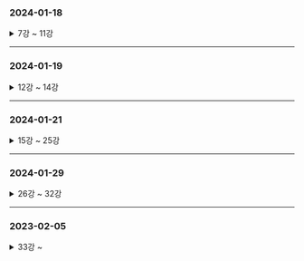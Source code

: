 ### 2024-01-18

<details>
<summary> 7강 ~ 11강 </summary>
<div markdown="1">


- 7강 폰트작업
- 8강 프론트엔드 프레임워크 문법 비교
   - https://component-party.dev/ 
- 9강 스벨트5문법 
  - 스벨트 5 beta - 문서 - https://svelte-5-preview.vercel.app/docs ( 룬 문법 )
  - 스벨트 - 문서 - https://svelte.dev/docs/introduction
  - 스벨트킷 - 문서 - https://kit.svelte.dev/docs
  - 스벨트킷2 (스벨트5)기준으로 알려줘~ 이런 방식으로 gpt사용 권장
- 11강 

</div>
</details>

---
### 2024-01-19

<details>
<summary> 12강 ~ 14강 </summary>
<div markdown="2">

- 12강
  - 포메터 설정
- 13강 (https://www.youtube.com/watch?v=ns-24_2P2PM)
  - 소스코드는 routes에 작성
  - layout 사용 방법
- 14강 https://www.youtube.com/watch?v=0cBPMacdZR0
  - 소셜 로그인, 파일 업로드, 쿠키 관련 yml작업 

</div>
</details>

---
### 2024-01-21

<details>
<summary> 15강 ~ 25강 </summary>
<div markdown="3">

- 15강 https://www.youtube.com/watch?v=Cp2pM0UEqv4
- 16강 https://www.youtube.com/watch?v=iS2WYr0ohR4
  -  gitignore에 src/main/generated 추가 
- 17강 https://youtu.be/VaxUxLPMRLw
  -  initNotProd 샘플 생성 
- 18강 https://www.youtube.com/watch?v=VaxUxLPMRLw
  -  Get /api/v1/posts
- 19강 https://www.youtube.com/watch?v=-wwaeYTfpLA
  -  /p/list 작업
- 20강 https://www.youtube.com/watch?v=DwJDutYa52U
  -  openAPI 문서 정보를 토대로 통신 데이터와 관련된 타입스크립트를 생성 후 글 리스트에 적용
  - 자바랑 자바 스크립트랑 클래스의 정보 API관련된 정보는 swagger에 의해서 공유가 된다.
  - "npx openapi-typescript " + backUrl + "/v3/api-docs/apiV1 -o ./front/src/lib/types/api/v1/schema.d.ts"
  - 위 코드를 통하여 변환을 해준다
- 21강 https://www.youtube.com/watch?v=ttph4UKuhzs
  -  openapi-fetch 를 사용해서 fetch를 더 편하게
  -  라이브러리 - openapi-typescript - openapi-fetch - https://github.com/drwpow/openapi-typescript/tree/main/packages/openapi-fetch
- 22강 https://www.youtube.com/watch?v=Z7lXbq01snU
  -  백엔드 주소를 환경변수로 통합
- 23강 https://www.youtube.com/watch?v=cfa4S4gUqLI
  -  rq.svelte.ts 도입하여 자주 사용하는 로직 모아두기
- 24강 https://www.youtube.com/watch?v=0eTTkCl03hE
  -  글 상세보기 
- 25강
<details>
<summary>작업 1 : findById(id) 예외처리 코드를 단순화</summary>
<div markdown="1">

기존 코드(src/main/java/com/ll/rsv/domain/post/post/controller/ApiV1PostController.java)   
```java
Post post = postService.findById(id).orElseThrow(() -> new GlobalException("404-1", "존재하지 않는 글입니다."));
```   
새 코드(src/main/java/com/ll/rsv/domain/post/post/controller/ApiV1PostController.java)   
```java
Post post = postService.findById(id).orElseThrow(GlobalException.E404::new); // 기존 코드가 너무 길어서 이렇게 줄임
 ```
</div>
</details>

<details>
<summary>작업 2 : 예외발생시 출력되는 JSON의 내용을 커스터마이징</summary>
<div markdown="2">

새 코드(src/main/java/com/ll/rsv/global/exceptionHandlers/GlobalExceptionHandler.java)   
```java
package com.ll.rsv.global.exceptionHandlers;

import com.ll.rsv.global.exceptions.GlobalException;
import com.ll.rsv.global.rq.Rq;
import com.ll.rsv.global.rsData.RsData;
import com.ll.rsv.standard.base.Empty;
import lombok.RequiredArgsConstructor;
import org.springframework.http.HttpStatus;
import org.springframework.http.ResponseEntity;
import org.springframework.web.bind.annotation.ControllerAdvice;
import org.springframework.web.bind.annotation.ExceptionHandler;
import org.springframework.web.bind.annotation.ResponseStatus;

import java.io.PrintWriter;
import java.io.StringWriter;
import java.util.LinkedHashMap;
import java.util.Map;

@ControllerAdvice
@RequiredArgsConstructor
public class GlobalExceptionHandler {
  private final Rq rq;

  @ExceptionHandler(Exception.class)
  public ResponseEntity<Object> handleException(Exception ex) {
    // 아래 `throw ex;` 코드는 API 요청이 아닌 경우에만 실행된다.
    // if (rq.isApi()) throw ex; // 어짜피 이 서버(스프링부트)를 API서버로만 이용할 것이므로 이 코드는 필요 없다.

    return handleApiException(ex);
  }

  // 자연스럽게 발생시킨 예외처리
  private ResponseEntity<Object> handleApiException(Exception ex) {
    Map<String, Object> body = new LinkedHashMap<>();
    body.put("resultCode", "500-1");
    body.put("statusCode", 500);
    body.put("msg", ex.getLocalizedMessage());

    LinkedHashMap<String, Object> data = new LinkedHashMap<>();
    body.put("data", data);

    StringWriter sw = new StringWriter();
    PrintWriter pw = new PrintWriter(sw);
    ex.printStackTrace(pw);
    data.put("trace", sw.toString().replace("\t", "    ").split("\\r\\n"));

    String path = rq.getCurrentUrlPath();
    data.put("path", path);

    body.put("success", false);
    body.put("fail", true);

    return new ResponseEntity<>(body, HttpStatus.INTERNAL_SERVER_ERROR);
  }

  // 개발자가 명시적으로 발생시킨 예외처리
  @ExceptionHandler(GlobalException.class)
  @ResponseStatus // 참고로 이 코드의 역할은 error 내용의 스키마를 타입스크립트화 하는데 있다.
  public ResponseEntity<RsData<Empty>> handle(GlobalException ex) {
    HttpStatus status = HttpStatus.valueOf(ex.getRsData().getStatusCode());
    rq.setStatusCode(ex.getRsData().getStatusCode());

    return new ResponseEntity<>(ex.getRsData(), status);
  }
}
```
</div>
</details>

<details>
<summary>작업 3 : 글 상세보기 페이지 구현</summary>
<div markdown="3">

새 코드(front/src/routes/p/[id]/+page.svelte)
```javascript
<script lang="ts">
  import { page } from '$app/stores';
  import rq from '$lib/rq/rq.svelte';

  async function load() {
    const { data, error } = await rq
      .apiEndPoints()
      .GET('/api/v1/posts/{id}', { params: { path: { id: parseInt($page.params.id) } } });

    // 이 코드가 실행되면 아래에 `{:catch error}` 부분으로 넘어감
    if (error) throw error;

    return data!;
  }
</script>

{#await load()}
  <div>loading...</div>
{:then { data: { item: post } }}
  <h1>{post.title}</h1>
  <div class="whitespace-pre-line">{post.body}</div>
{:catch error}
  <!-- .msg 로 접근할 수 있는 이유는 스프링부트의 에러관련 출력을 커스터마이징 했기 때문 -->
  {error.msg}
{/await}
```
</div>
</details>

</div>
</details>

----
### 2024-01-29

<details>
<summary> 26강 ~ 32강 </summary>
<div markdown="3">

- 26강 https://www.youtube.com/watch?v=cO0MH2iFzwU
  - 글 수정기능 구현
- 27강 https://www.youtube.com/watch?v=ejPoS8M8f4g
  - 글 수정 후 메세지와 redirect
- 28강 https://www.youtube.com/watch?v=PpwtevXexWA
  - 글 수정 시 공개여부도 같이 편집하도록 체크박스 도입
- 29강 https://www.youtube.com/watch?v=qBVXwbaGYsc
  - 로그인 폼 처리
- 30강 https://www.youtube.com/watch?v=HFRbVAKFmT8
  - 로그인 폼 구현, 성공 시 코드상에 보이지 않는 쿠기 2개 브라우저에 저장
  - 요청에 헤더와 바디 / 응답에 헤더와 바디가 존재
```javascript
const { data, error } = await rq.apiEndPoints().POST('/api/v1/members/login', {
      body: {
        username: form.username.value,
        password: form.password.value
      }
    });
// 응답의 바디는 정리되어 들어가지만 헤더는 보이지 않는다.
// 헤더 안에 쿠키가 들어가있다.
```
- 31강 https://www.youtube.com/watch?v=Vd7-duNm6V0
  - 로그인 성공하면 rq.member객체 필드들에 값을 채워넣기
- 32-1강 https://www.youtube.com/watch?v=OYxL5tKd6Xg
  - 브라우저 리프레시에도 로그인 유지...
  - 네이버는 전체를 다시 갖고오지만,
  - 스벨트킷은 네이버와 달리 필요한 부분만 다시 갖고온다.
  - 그렇기 때문에 스벨트킷에서의 페이지 이동은 자바스크립트를 유지한다.
- 32-2강 https://www.youtube.com/watch?v=vMnqEiVQLVA
  - 사용자가 url로 다시 접속하거나 F5를 누르면 rq에 정보가 사라진다.
  - 로그인의 조건 
      1. 올바른 쿠키 (2개)
      2. rq.member에 값이 채워져야 한다.
  - 페이지를 새로 연결 시 쿠키는 있는데 rq.member에 값이 없다.
  - 그렇기 때문에 서버 api는 2개가 있어야 한다.
  - 하나는 쿠키를 굽는 동시에 회원 정보를 rq에 담아야 하고, 다른 하나는 현재 회원 정보를 rq에 담아줘야 한다.
    - POST /member/v1/member/login : 1. 쿠키 굽기, 2. 해당하는 회원 정보를 리턴 => rq.member (javascript)
    - GET /member/v1/member/me : 1. 현재 회원 정보 리턴 => rq.member

```javascript
// +layout.svelte
onMount(() => {
  rq.initAuth();
});
// layout이 최초 실행 시 initAuth() 실행

// +rq.svelte.ts
public async initAuth() {
  const { data } = await this.apiEndPoints().GET('/api/v1/members/me');
    // 비로그인 시 해당 GET은 요청이 불가능 -> securityConfig에 설정
    // 쿠키는 갖고 있지만 rq.member에 정보가 없을 경우 GET요청 그리고 밑 if문 발동
  if (data) {
    this.setLogined(data.data.item);
  }
}
```

</div>
</details>

---
### 2023-02-05

<details>
<summary> 33강 ~  </summary>
<div markdown="4">

- 33강 https://www.youtube.com/watch?v=E3-vH_5Myqo
  - 작성자, 관리자 비공개글 열람 가능, 작성자만 수정 가능

</div>
</details>